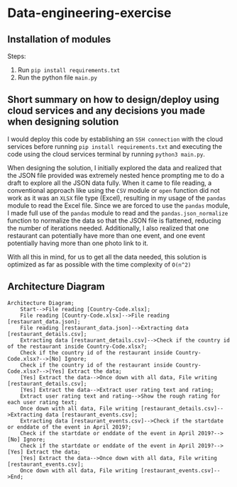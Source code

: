 # Data-engineering-exercise

## Installation of modules
Steps:
1) Run `pip install requirements.txt`
2) Run the python file `main.py`

## Short summary on how to design/deploy using cloud services and any decisions you made when designing solution
I would deploy this code by establishing an `SSH connection` with the cloud services before running `pip install requirements.txt` and executing the code using the cloud services terminal by running `python3 main.py`. 

When designing the solution, I initially explored the data and realized that the JSON file provided was extremely nested hence prompting me to do a draft to explore all the JSON data fully. When it came to file reading, a conventional approach like using the `CSV` module or `open` function did not work as it was an `XLSX` file type (Excel), resulting in my usage of the `pandas` module to read the Excel file. Since we are forced to use the `pandas` module, I made full use of the `pandas` module to read and the `pandas.json_normalize` function to normalize the data so that the JSON file is flattened, reducing the number of iterations needed. Additionally, I also realized that one restaurant can potentially have more than one event, and one event potentially having more than one photo link to it. 

With all this in mind, for us to get all the data needed, this solution is optimized as far as possible with the time complexity of `O(n^2)`

## Architecture Diagram
```mermaid
Architecture Diagram;
    Start-->File reading [Country-Code.xlsx];
    File reading [Country-Code.xlsx]-->File reading [restaurant_data.json];
    File reading [restaurant_data.json]-->Extracting data [restaurant_details.csv];
    Extracting data [restaurant_details.csv]-->Check if the country id of the restaurant inside Country-Code.xlsx?;
    Check if the country id of the restaurant inside Country-Code.xlsx?-->[No] Ignore;
    Check if the country id of the restaurant inside Country-Code.xlsx?-->[Yes] Extract the data;
    [Yes] Extract the data-->Once down with all data, File writing [restaurant_details.csv];
    [Yes] Extract the data-->Extract user rating text and rating;
    Extract user rating text and rating-->Show the rough rating for each user rating text;
    Once down with all data, File writing [restaurant_details.csv]-->Extracting data [restaurant_events.csv];
    Extracting data [restaurant_events.csv]-->Check if the startdate or enddate of the event in April 2019?;
    Check if the startdate or enddate of the event in April 2019?-->[No] Ignore;
    Check if the startdate or enddate of the event in April 2019?-->[Yes] Extract the data;
    [Yes] Extract the data-->Once down with all data, File writing [restaurant_events.csv];
    Once down with all data, File writing [restaurant_events.csv]-->End;
```